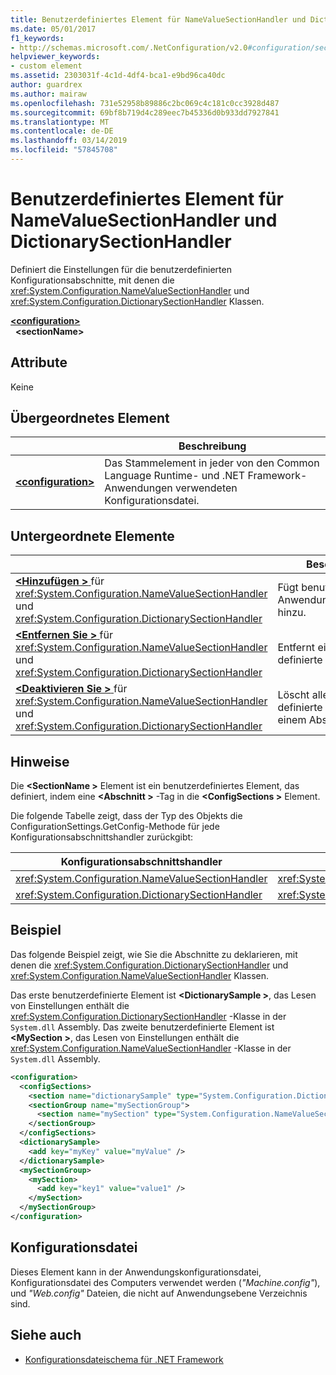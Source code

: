 ```yaml
---
title: Benutzerdefiniertes Element für NameValueSectionHandler und DictionarySectionHandler
ms.date: 05/01/2017
f1_keywords:
- http://schemas.microsoft.com/.NetConfiguration/v2.0#configuration/sectionName
helpviewer_keywords:
- custom element
ms.assetid: 2303031f-4c1d-4df4-bca1-e9bd96ca40dc
author: guardrex
ms.author: mairaw
ms.openlocfilehash: 731e52958b89886c2bc069c4c181c0cc3928d487
ms.sourcegitcommit: 69bf8b719d4c289eec7b45336d0b933dd7927841
ms.translationtype: MT
ms.contentlocale: de-DE
ms.lasthandoff: 03/14/2019
ms.locfileid: "57845708"
---
```

# <a name="custom-element-for-namevaluesectionhandler-and-dictionarysectionhandler"></a>Benutzerdefiniertes Element für NameValueSectionHandler und DictionarySectionHandler

Definiert die Einstellungen für die benutzerdefinierten Konfigurationsabschnitte, mit denen die <xref:System.Configuration.NameValueSectionHandler> und <xref:System.Configuration.DictionarySectionHandler> Klassen.

[**\<configuration>**](~/docs/framework/configure-apps/file-schema/configuration-element.md)\
&nbsp;&nbsp;**\<sectionName>**

## <a name="attributes"></a>Attribute

Keine

## <a name="parent-element"></a>Übergeordnetes Element

|     | Beschreibung |
| --- | ----------- |
| [**\<configuration>**](~/docs/framework/configure-apps/file-schema/configuration-element.md) | Das Stammelement in jeder von den Common Language Runtime- und .NET Framework-Anwendungen verwendeten Konfigurationsdatei. |

## <a name="child-elements"></a>Untergeordnete Elemente

|     | Beschreibung |
| --- | ----------- |
| [**\<Hinzufügen >** ](~/docs/framework/configure-apps/file-schema/add-element-for-custom-2.md) für <xref:System.Configuration.NameValueSectionHandler> und <xref:System.Configuration.DictionarySectionHandler>  | Fügt benutzerdefinierte Anwendungseinstellungen hinzu. |
| [**\<Entfernen Sie >** ](~/docs/framework/configure-apps/file-schema/remove-element-for-custom-2.md) für <xref:System.Configuration.NameValueSectionHandler> und <xref:System.Configuration.DictionarySectionHandler> | Entfernt eine zuvor definierte Einstellung. |
| [**\<Deaktivieren Sie >** ](~/docs/framework/configure-apps/file-schema/clear-element-for-custom-2.md) für <xref:System.Configuration.NameValueSectionHandler> und <xref:System.Configuration.DictionarySectionHandler> | Löscht alle zuvor definierte Einstellungen in einem Abschnitt. |

## <a name="remarks"></a>Hinweise

Die  **\<SectionName >** Element ist ein benutzerdefiniertes Element, das definiert, indem eine  **\<Abschnitt >** -Tag in die  **\<ConfigSections >** Element.

Die folgende Tabelle zeigt, dass der Typ des Objekts die ConfigurationSettings.GetConfig-Methode für jede Konfigurationsabschnittshandler zurückgibt:

| Konfigurationsabschnittshandler                        | Rückgabetyp                                                |
| ---------------------------------------------------- | ---------------------------------------------------------- |
| <xref:System.Configuration.NameValueSectionHandler>  | <xref:System.Collections.Specialized.NameValueCollection>  |
| <xref:System.Configuration.DictionarySectionHandler> | <xref:System.Collections.IDictionary>                      |

## <a name="example"></a>Beispiel

Das folgende Beispiel zeigt, wie Sie die Abschnitte zu deklarieren, mit denen die <xref:System.Configuration.DictionarySectionHandler> und <xref:System.Configuration.NameValueSectionHandler> Klassen.

Das erste benutzerdefinierte Element ist  **\<DictionarySample >**, das Lesen von Einstellungen enthält die <xref:System.Configuration.DictionarySectionHandler> -Klasse in der `System.dll` Assembly. Das zweite benutzerdefinierte Element ist  **\<MySection >**, das Lesen von Einstellungen enthält die <xref:System.Configuration.NameValueSectionHandler> -Klasse in der `System.dll` Assembly.

```xml
<configuration>
  <configSections>
    <section name="dictionarySample" type="System.Configuration.DictionarySectionHandler,System" />
    <sectionGroup name="mySectionGroup">
      <section name="mySection" type="System.Configuration.NameValueSectionHandler,System" />
    </sectionGroup>
  </configSections>
  <dictionarySample>
    <add key="myKey" value="myValue" />
  </dictionarySample>
  <mySectionGroup>
    <mySection>
      <add key="key1" value="value1" />
    </mySection>
  </mySectionGroup>
</configuration>
```

## <a name="configuration-file"></a>Konfigurationsdatei

Dieses Element kann in der Anwendungskonfigurationsdatei, Konfigurationsdatei des Computers verwendet werden (*"Machine.config"*), und *"Web.config"* Dateien, die nicht auf Anwendungsebene Verzeichnis sind.

## <a name="see-also"></a>Siehe auch

- [Konfigurationsdateischema für .NET Framework](~/docs/framework/configure-apps/file-schema/index.md)
